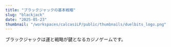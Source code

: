 ```yaml
---
title: "ブラックジャックの基本戦略"
slug: "blackjack"
date: "2025-05-23"
thumbnail: "/workspaces/calcasiLP/public/thumbnails/duelbits_logo.png"
---
```


ブラックジャックは運と戦略が鍵となるカジノゲームです。